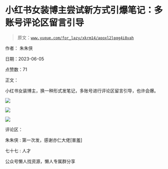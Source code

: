 # 小红书女装博主尝试新方式引爆笔记：多账号评论区留言引导

> 原文：[`www.yuque.com/for_lazy/xkrm14/aooxl2lpqg4i8vah`](https://www.yuque.com/for_lazy/xkrm14/aooxl2lpqg4i8vah)

作者： 朱朱侠

日期：2023-06-05

点赞数：71

正文：

小红书女装博主，换一种形式发笔记，多账号进行评论区留言引导，也许会爆。

![](img/6f30aa260e7d2a8268f58d8099908657.png)

![](img/3f50cc799e20852b1063bff9818954d9.png)

![](img/733a46b75529817e02ed90f390fbdb49.png)

评论区：

朱朱侠 : 第一次发，感谢亦仁大佬[害羞]

七十七 : 人才

公众号懒人找资源，懒人专属群分享

